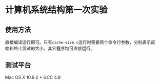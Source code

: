 # 计算机系统结构第一次实验

## 使用方法

直接编译运行即可。只有`cache-size.c`运行时需要两个命令行参数，分别表示起始和终止测试的大小。其它程序均可直接运行。

## 测试平台

Mac OS X 10.9.2 + GCC 4.9

